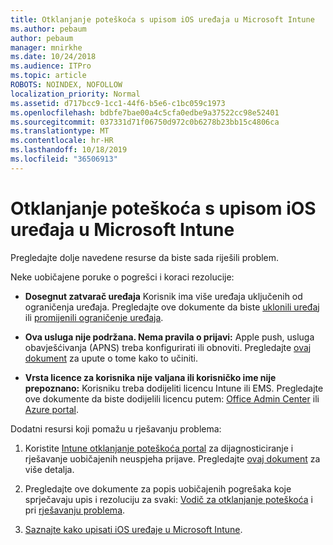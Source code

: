 ```yaml
---
title: Otklanjanje poteškoća s upisom iOS uređaja u Microsoft Intune
ms.author: pebaum
author: pebaum
manager: mnirkhe
ms.date: 10/24/2018
ms.audience: ITPro
ms.topic: article
ROBOTS: NOINDEX, NOFOLLOW
localization_priority: Normal
ms.assetid: d717bcc9-1cc1-44f6-b5e6-c1bc059c1973
ms.openlocfilehash: bdbfe7bae00a4c5cfa0edbe9a37522cc98e52401
ms.sourcegitcommit: 037331d71f06750d972c0b6278b23bb15c4806ca
ms.translationtype: MT
ms.contentlocale: hr-HR
ms.lasthandoff: 10/18/2019
ms.locfileid: "36506913"
---
```

# <a name="troubleshoot-issues-with-enrolling-ios-devices-in-microsoft-intune"></a>Otklanjanje poteškoća s upisom iOS uređaja u Microsoft Intune

Pregledajte dolje navedene resurse da biste sada riješili problem. 
  
Neke uobičajene poruke o pogrešci i koraci rezolucije:
  
- **Dosegnut zatvarač uređaja** Korisnik ima više uređaja uključenih od ograničenja uređaja. Pregledajte ove dokumente da biste [uklonili uređaj](https://docs.microsoft.com/intune/devices-wipe) ili [promijenili ograničenje uređaja](https://docs.microsoft.com/intune/enrollment-restrictions-set#set-device-limit-restrictions).
    
- **Ova usluga nije podržana. Nema pravila o prijavi:** Apple push, usluga obavješćivanja (APNS) treba konfigurirati ili obnoviti. Pregledajte [ovaj dokument](https://docs.microsoft.com/intune/apple-mdm-push-certificate-get) za upute o tome kako to učiniti. 
    
- **Vrsta licence za korisnika nije valjana ili korisničko ime nije prepoznano:** Korisniku treba dodijeliti licencu Intune ili EMS. Pregledajte ove dokumente da biste dodijelili licencu putem: [Office Admin Center](https://docs.microsoft.com/intune/licenses-assign) ili [Azure portal](https://docs.microsoft.com/azure/active-directory/license-users-groups).
    
Dodatni resursi koji pomažu u rješavanju problema:
  
1. Koristite [Intune otklanjanje poteškoća portal](https://devicemanagement.microsoft.com/#blade/Microsoft_Intune_DeviceSettings/TroubleshootBlade) za dijagnosticiranje i rješavanje uobičajenih neuspjeha prijave. Pregledajte [ovaj dokument](https://docs.microsoft.com/intune/help-desk-operators) za više detalja. 
    
2. Pregledajte ove dokumente za popis uobičajenih pogrešaka koje sprječavaju upis i rezoluciju za svaki: [Vodič za otklanjanje poteškoća](https://support.microsoft.com/help/4039809/troubleshooting-ios-device-enrollment-in-intune) i pri [rješavanju problema](https://docs.microsoft.com/intune-classic/troubleshoot/troubleshoot-device-enrollment-in-intune).
    
3. [Saznajte kako upisati iOS uređaje u Microsoft Intune](https://docs.microsoft.com/intune/ios-enroll).
    

